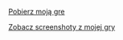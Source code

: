 [Pobierz moją gre](https://strona-kotela.github.io/downloads/game/gra.zip)


[Zobacz screenshoty z mojej gry](https://strona-kotela.github.io/downloads/game/screenshots/screenshots)
